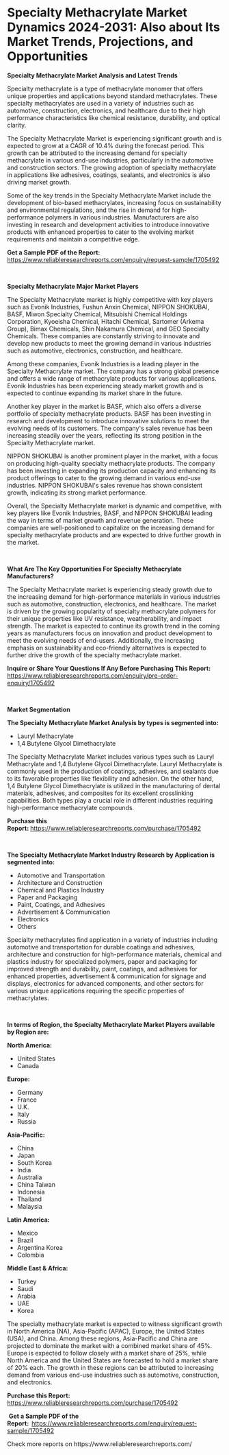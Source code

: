 <p><h1>Specialty Methacrylate Market Dynamics 2024-2031: Also about Its Market Trends, Projections, and Opportunities</h1></p><p><strong>Specialty Methacrylate Market Analysis and Latest Trends</strong></p>
<p><p>Specialty methacrylate is a type of methacrylate monomer that offers unique properties and applications beyond standard methacrylates. These specialty methacrylates are used in a variety of industries such as automotive, construction, electronics, and healthcare due to their high performance characteristics like chemical resistance, durability, and optical clarity.</p><p>The Specialty Methacrylate Market is experiencing significant growth and is expected to grow at a CAGR of 10.4% during the forecast period. This growth can be attributed to the increasing demand for specialty methacrylate in various end-use industries, particularly in the automotive and construction sectors. The growing adoption of specialty methacrylate in applications like adhesives, coatings, sealants, and electronics is also driving market growth.</p><p>Some of the key trends in the Specialty Methacrylate Market include the development of bio-based methacrylates, increasing focus on sustainability and environmental regulations, and the rise in demand for high-performance polymers in various industries. Manufacturers are also investing in research and development activities to introduce innovative products with enhanced properties to cater to the evolving market requirements and maintain a competitive edge.</p></p>
<p><strong>Get a Sample PDF of the Report:&nbsp;</strong> <a href="https://www.reliableresearchreports.com/enquiry/request-sample/1705492">https://www.reliableresearchreports.com/enquiry/request-sample/1705492</a></p>
<p>&nbsp;</p>
<p><strong>Specialty Methacrylate Major Market Players</strong></p>
<p><p>The Specialty Methacrylate market is highly competitive with key players such as Evonik Industries, Fushun Anxin Chemical, NIPPON SHOKUBAI, BASF, Miwon Specialty Chemical, Mitsubishi Chemical Holdings Corporation, Kyoeisha Chemical, Hitachi Chemical, Sartomer (Arkema Group), Bimax Chemicals, Shin Nakamura Chemical, and GEO Specialty Chemicals. These companies are constantly striving to innovate and develop new products to meet the growing demand in various industries such as automotive, electronics, construction, and healthcare.</p><p>Among these companies, Evonik Industries is a leading player in the Specialty Methacrylate market. The company has a strong global presence and offers a wide range of methacrylate products for various applications. Evonik Industries has been experiencing steady market growth and is expected to continue expanding its market share in the future.</p><p>Another key player in the market is BASF, which also offers a diverse portfolio of specialty methacrylate products. BASF has been investing in research and development to introduce innovative solutions to meet the evolving needs of its customers. The company's sales revenue has been increasing steadily over the years, reflecting its strong position in the Specialty Methacrylate market.</p><p>NIPPON SHOKUBAI is another prominent player in the market, with a focus on producing high-quality specialty methacrylate products. The company has been investing in expanding its production capacity and enhancing its product offerings to cater to the growing demand in various end-use industries. NIPPON SHOKUBAI's sales revenue has shown consistent growth, indicating its strong market performance.</p><p>Overall, the Specialty Methacrylate market is dynamic and competitive, with key players like Evonik Industries, BASF, and NIPPON SHOKUBAI leading the way in terms of market growth and revenue generation. These companies are well-positioned to capitalize on the increasing demand for specialty methacrylate products and are expected to drive further growth in the market.</p></p>
<p>&nbsp;</p>
<p><strong>What Are The Key Opportunities For Specialty Methacrylate Manufacturers?</strong></p>
<p><p>The Specialty Methacrylate market is experiencing steady growth due to the increasing demand for high-performance materials in various industries such as automotive, construction, electronics, and healthcare. The market is driven by the growing popularity of specialty methacrylate polymers for their unique properties like UV resistance, weatherability, and impact strength. The market is expected to continue its growth trend in the coming years as manufacturers focus on innovation and product development to meet the evolving needs of end-users. Additionally, the increasing emphasis on sustainability and eco-friendly alternatives is expected to further drive the growth of the specialty methacrylate market.</p></p>
<p><strong>Inquire or Share Your Questions If Any Before Purchasing This Report:</strong> <a href="https://www.reliableresearchreports.com/enquiry/pre-order-enquiry/1705492">https://www.reliableresearchreports.com/enquiry/pre-order-enquiry/1705492</a></p>
<p>&nbsp;</p>
<p><strong>Market Segmentation</strong></p>
<p><strong>The Specialty Methacrylate Market Analysis by types is segmented into:</strong></p>
<p><ul><li>Lauryl Methacrylate</li><li>1,4 Butylene Glycol Dimethacrylate</li></ul></p>
<p><p>The Specialty Methacrylate Market includes various types such as Lauryl Methacrylate and 1,4 Butylene Glycol Dimethacrylate. Lauryl Methacrylate is commonly used in the production of coatings, adhesives, and sealants due to its favorable properties like flexibility and adhesion. On the other hand, 1,4 Butylene Glycol Dimethacrylate is utilized in the manufacturing of dental materials, adhesives, and composites for its excellent crosslinking capabilities. Both types play a crucial role in different industries requiring high-performance methacrylate compounds.</p></p>
<p><strong>Purchase this Report:&nbsp;</strong><a href="https://www.reliableresearchreports.com/purchase/1705492">https://www.reliableresearchreports.com/purchase/1705492</a></p>
<p>&nbsp;</p>
<p><strong>The Specialty Methacrylate Market Industry Research by Application is segmented into:</strong></p>
<p><ul><li>Automotive and Transportation</li><li>Architecture and Construction</li><li>Chemical and Plastics Industry</li><li>Paper and Packaging</li><li>Paint, Coatings, and Adhesives</li><li>Advertisement & Communication</li><li>Electronics</li><li>Others</li></ul></p>
<p><p>Specialty methacrylates find application in a variety of industries including automotive and transportation for durable coatings and adhesives, architecture and construction for high-performance materials, chemical and plastics industry for specialized polymers, paper and packaging for improved strength and durability, paint, coatings, and adhesives for enhanced properties, advertisement & communication for signage and displays, electronics for advanced components, and other sectors for various unique applications requiring the specific properties of methacrylates.</p></p>
<p>&nbsp;</p>
<p><strong>In terms of Region, the Specialty Methacrylate Market Players available by Region are:</strong></p>
<p>
    <p> <strong> North America: </strong>
        <ul>
            <li>United States</li>
            <li>Canada</li>
        </ul>
        </p> 
    <p> <strong> Europe: </strong>
        <ul>
            <li>Germany</li>
            <li>France</li>
            <li>U.K.</li>
            <li>Italy</li>
            <li>Russia</li>
        </ul>
        </p> 
    <p> <strong> Asia-Pacific: </strong>
        <ul>
            <li>China</li>
            <li>Japan</li>
            <li>South Korea</li>
            <li>India</li>
            <li>Australia</li>
            <li>China Taiwan</li>
            <li>Indonesia</li>
            <li>Thailand</li>
            <li>Malaysia</li>
        </ul>
        </p> 
    <p> <strong> Latin America: </strong>
        <ul>
            <li>Mexico</li>
            <li>Brazil</li>
            <li>Argentina Korea</li>
            <li>Colombia</li>
        </ul>
        </p> 
    <p> <strong> Middle East & Africa: </strong>
        <ul>
            <li>Turkey</li>
            <li>Saudi</li>
            <li>Arabia</li>
            <li>UAE</li>
            <li>Korea</li>
        </ul>
    </p>
    </p>
<p><p>The specialty methacrylate market is expected to witness significant growth in North America (NA), Asia-Pacific (APAC), Europe, the United States (USA), and China. Among these regions, Asia-Pacific and China are projected to dominate the market with a combined market share of 45%. Europe is expected to follow closely with a market share of 25%, while North America and the United States are forecasted to hold a market share of 20% each. The growth in these regions can be attributed to increasing demand from various end-use industries such as automotive, construction, and electronics.</p></p>
<p><strong>Purchase this Report: </strong><a href="https://www.reliableresearchreports.com/purchase/1705492">https://www.reliableresearchreports.com/purchase/1705492</a></p>
<p>&nbsp;<strong>Get a Sample PDF of the Report:&nbsp;&nbsp;</strong><a href="https://www.reliableresearchreports.com/enquiry/request-sample/1705492">https://www.reliableresearchreports.com/enquiry/request-sample/1705492</a></p>
<p><strong></strong></p>
<p>Check more reports on https://www.reliableresearchreports.com/</p>